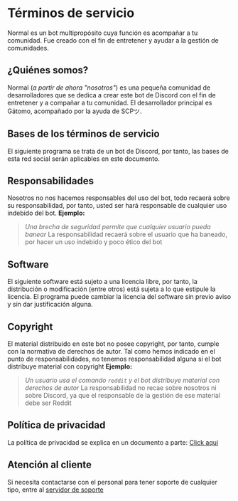 # Términos de servicio
Normal es un bot multipropósito cuya función es acompañar a tu comunidad. Fue creado con el fin de entretener y ayudar a la gestión de comunidades.

## ¿Quiénes somos?
Normal (*a partir de ahora "nosotros"*) es una pequeña comunidad de desarrolladores que se dedica a crear este bot de Discord con el fin de entretener y a compañar a tu comunidad. El desarrollador principal es Gátomo, acompañado por la ayuda de SCPツ.

## Bases de los términos de servicio
El siguiente programa se trata de un bot de Discord, por tanto, las bases de esta red social serán aplicables en este documento.

## Responsabilidades
Nosotros no nos hacemos responsables del uso del bot, todo recaerá sobre su responsabilidad, por tanto, usted ser hará responsable de cualquier uso indebido del bot.
**Ejemplo:**
> *Una brecha de seguridad permite que cualquier usuario pueda banear*
> La responsabilidad recaerá sobre el usuario que ha baneado, por hacer un uso indebido y poco ético del bot

## Software
El siguiente software está sujeto a una licencia libre, por tanto, la distribución o modificación (entre otros) está sujeta a lo que estipule la licencia.
El programa puede cambiar la licencia del software sin previo aviso y sin dar justificación alguna.

## Copyright
El material distribuido en este bot no posee copyright, por tanto, cumple con la normativa de derechos de autor. Tal como hemos indicado en el punto de responsabilidades, no tenemos responsabilidad alguna si el bot distribuye material con copyright
**Ejemplo:**
> *Un usuario usa el comando `reddit` y el bot distribuye material con derechos de autor*
> La responsabilidad no recae sobre nosotros ni sobre Discord, ya que el responsable de la gestión de ese material debe ser Reddit

## Política de privacidad
La política de privacidad se explica en un documento a parte: [Click aquí](https://github.com/normal-project/Normal/blob/master/PRIVACY.md)

## Atención al cliente
Si necesita contactarse con el personal para tener soporte de cualquier tipo, entre al [servidor de soporte](https://discord.gg/E2yBpMq2Km)
